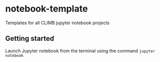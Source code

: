 # notebook-template
Templates for all CLIMB jupyter notebook projects

## Getting started

Launch Jupyter notebook from the terminal using the command `jupyter notebook`
